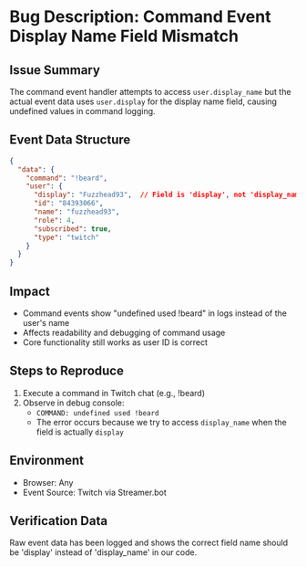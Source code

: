 # Bug Description: Command Event Display Name Field Mismatch

## Issue Summary
The command event handler attempts to access `user.display_name` but the actual event data uses `user.display` for the display name field, causing undefined values in command logging.

## Event Data Structure
```json
{
  "data": {
    "command": "!beard",
    "user": {
      "display": "Fuzzhead93",  // Field is 'display', not 'display_name'
      "id": "84393066",
      "name": "fuzzhead93",
      "role": 4,
      "subscribed": true,
      "type": "twitch"
    }
  }
}
```

## Impact
- Command events show "undefined used !beard" in logs instead of the user's name
- Affects readability and debugging of command usage
- Core functionality still works as user ID is correct

## Steps to Reproduce
1. Execute a command in Twitch chat (e.g., !beard)
2. Observe in debug console:
   - `COMMAND: undefined used !beard`
   - The error occurs because we try to access `display_name` when the field is actually `display`

## Environment
- Browser: Any
- Event Source: Twitch via Streamer.bot

## Verification Data
Raw event data has been logged and shows the correct field name should be 'display' instead of 'display_name' in our code.